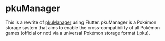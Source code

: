 # pkuManager

This is a rewrite of [pkuManager](https://github.com/project-pku/pkuManager) using Flutter. pkuManager is a Pokémon storage system that aims to enable the cross-compatibility of all Pokémon games (official or not) via a universal Pokémon storage format (.pku).